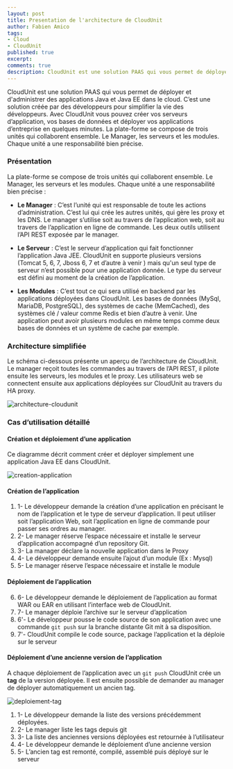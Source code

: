 ```yaml
---
layout: post
title: Presentation de l'architecture de CloudUnit
author: Fabien Amico
tags:
- Cloud
- CloudUnit
published: true
excerpt: 
comments: true
description: CloudUnit est une solution PAAS qui vous permet de déployer et d'administrer des applications Java et Java EE dans le cloud. C’est une solution créée par des développeurs pour simplifier la vie des développeurs. Avec CloudUnit vous pouvez créer vos serveurs d’application, vos bases de données et déployer vos applications d’entreprise en quelques minutes. La plate-forme se compose de trois unités qui collaborent ensemble. Le Manager, les serveurs et les modules. Chaque unité a une responsabilité bien précise.
---
```


CloudUnit est une solution PAAS qui vous permet de déployer et d'administrer des applications Java et Java EE dans le cloud. C’est une solution créée par des développeurs pour simplifier la vie des développeurs. Avec CloudUnit vous pouvez créer vos serveurs d’application, vos bases de données et déployer vos applications d’entreprise en quelques minutes. La plate-forme se compose de trois unités qui collaborent ensemble. Le Manager, les serveurs et les modules. Chaque unité a une responsabilité bien précise.

### Présentation 
La plate-forme se compose de trois unités qui collaborent ensemble. Le Manager, les serveurs et les modules. Chaque unité a une responsabilité bien précise : 

* **Le Manager** : C’est l’unité qui est responsable de toute les actions d’administration. C’est lui qui crée les autres unités, qui gère les proxy et les DNS. Le manager s’utilise soit au travers de l’application web, soit au travers de l’application en ligne de commande. Les deux outils utilisent l’API REST exposée par le manager. 

* **Le Serveur** : C’est le serveur d’application qui fait fonctionner l’application Java JEE. CloudUnit en supporte plusieurs versions (Tomcat 5, 6, 7, Jboss 6, 7 et d’autre à venir ) mais qu'un seul type de serveur n’est possible pour une application donnée. Le type du serveur est défini au moment de la création de l’application.

* **Les Modules** : C’est tout ce qui sera utilisé en backend par les applications déployées dans CloudUnit. Les bases de données (MySql, MariaDB, PostgreSQL), des systèmes de cache (MemCached), des systèmes clé / valeur comme Redis et bien d’autre à venir. Une application peut avoir plusieurs modules en même temps comme deux bases de données et un système de cache par exemple.



### Architecture simplifiée 

Le schéma ci-dessous présente un aperçu de l’architecture de CloudUnit. 
Le manager reçoit toutes les commandes au travers de l’API REST, il pilote ensuite les serveurs, les modules et le proxy. Les utilisateurs web se connectent ensuite aux applications déployées sur CloudUnit au travers du HA proxy. 

![architecture-cloudunit](https://docs.google.com/drawings/d/1MeJisVAuf0m-iCnSoXSLSxtPXONWO5G-SHBHsvPQK-o/pub?w=946&h=428)


### Cas d’utilisation détaillé 

#### Création et déploiement d’une application 

Ce diagramme décrit comment créer et déployer simplement une application Java EE dans CloudUnit. 

![creation-application](https://docs.google.com/drawings/d/1EWTTgi2WdHeDaZ0GiNPxUxXMx9kCCMoyZi7iEbwU0gI/pub?w=867&h=497)




#### Création de l’application 

1. 1- Le développeur demande la création d’une application en précisant le nom de l’application et le type de serveur d’application. Il peut utiliser soit l’application Web, soit l’application en ligne de commande pour passer ses ordres au manager.
2. 2- Le manager réserve l’espace nécessaire et installe le serveur d’application accompagné d’un repository Git. 
3. 3- La manager déclare la nouvelle application dans le Proxy
4. 4- Le développeur demande ensuite l’ajout d’un module (Ex : Mysql)
5. 5- Le manager réserve l’espace nécessaire et installe le module  

#### Déploiement de l’application 

6. 6- Le développeur demande le déploiement de l’application au format WAR ou EAR en utilisant l’interface web de CloudUnit. 
7. 7- Le manager déploie l’archive sur le serveur d’application
8. 6'- Le développeur pousse le code source de son application avec une commande `git push` sur la branche distante Git mit à sa disposition.
9. 7'- CloudUnit compile le code source, package l’application et la déploie sur le serveur  


#### Déploiement d’une ancienne version de l’application 
A chaque déploiement de l’application avec un `git push` CloudUnit crée un **tag** de la version déployée. Il est ensuite possible de demander au manager de déployer automatiquement un ancien tag. 

![deploiement-tag](https://docs.google.com/drawings/d/1MhQTSiLWzo2XhNk1LMEKzXvO9Rh-t5VFXLcsRUlRTa0/pub?w=946&h=428)


1. 1- Le développeur demande la liste des versions précédemment déployées.
2. 2- Le manager liste les tags depuis git
3. 3- La liste des anciennes versions déployées est retournée à l’utilisateur
4. 4- Le développeur demande le déploiement d’une ancienne version
5. 5- L’ancien tag est remonté, compilé, assemblé puis déployé sur le serveur

